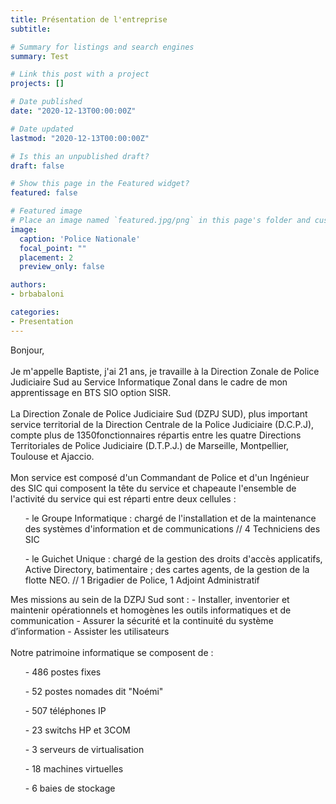 ```yaml
---
title: Présentation de l'entreprise
subtitle:

# Summary for listings and search engines
summary: Test

# Link this post with a project
projects: []

# Date published
date: "2020-12-13T00:00:00Z"

# Date updated
lastmod: "2020-12-13T00:00:00Z"

# Is this an unpublished draft?
draft: false

# Show this page in the Featured widget?
featured: false

# Featured image
# Place an image named `featured.jpg/png` in this page's folder and customize its options here.
image:
  caption: 'Police Nationale'
  focal_point: ""
  placement: 2
  preview_only: false

authors:
- brbabaloni

categories:
- Presentation
---
```


Bonjour,
<br>
<br>
Je m'appelle Baptiste, j'ai 21 ans, je travaille à la Direction Zonale de Police Judiciaire Sud au Service Informatique Zonal dans le cadre de mon apprentissage en BTS SIO option SISR.
<br>
<br>
La Direction Zonale de Police Judiciaire Sud (DZPJ SUD), plus important service territorial de la Direction Centrale de la Police Judiciaire (D.C.P.J), compte plus de 1350fonctionnaires répartis entre les quatre Directions Territoriales de Police Judiciaire (D.T.P.J.) de Marseille, Montpellier, Toulouse et Ajaccio.
<br>
<br>
Mon service est composé d'un Commandant de Police et d'un Ingénieur des SIC qui composent la tête du service et chapeaute l'ensemble de l'activité du service qui est réparti entre deux cellules :
<ul>- le Groupe Informatique : chargé de l'installation et de la maintenance des systèmes d'information et de communications // 4 Techniciens des SIC </ul>
<ul>- le Guichet Unique : chargé de la gestion des droits d'accès applicatifs, Active Directory, batimentaire ; des cartes agents, de la gestion de la flotte NEO. // 1 Brigadier de Police, 1 Adjoint Administratif </ul>
Mes missions au sein de la DZPJ Sud sont :
- Installer, inventorier et maintenir opérationnels et homogènes les outils informatiques et de communication
- Assurer la sécurité et la continuité du système d’information
- Assister les utilisateurs
<br>
<br>
Notre patrimoine informatique se composent de :
<ul>- 486 postes fixes</ul>
<ul>- 52 postes nomades dit "Noémi"</ul>
<ul>- 507 téléphones IP</ul>
<ul>- 23 switchs HP et 3COM</ul>
<ul>- 3 serveurs de virtualisation</ul>
<ul>- 18 machines virtuelles</ul>
<ul>- 6 baies de stockage</ul>




